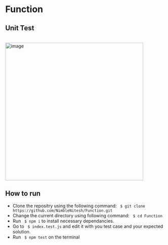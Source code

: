 # Function
## Unit Test
<br />
<img width="436" alt="image" src="https://user-images.githubusercontent.com/76262941/231358969-37ba5042-1404-44ec-b0d9-50f3c81e81cb.png">

## How to run
- Clone the repositry using the following command: 
  ``` $ git clone https://github.com/NimbleNitesh/Function.git```
- Change the current directory using following command: ``` $ cd Function```
- Run ``` $ npm i``` to install necessary dependancies.
- Go to ``` $ index.test.js``` and edit it with you test case and your expected solution.
- Run ``` $ npm test``` on the terminal
